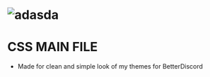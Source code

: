 # ![adasda](https://user-images.githubusercontent.com/74238246/200599627-567d81db-e899-4ab3-bd39-9ea8faf1d55c.png)
# CSS MAIN FILE 
- Made for clean and simple look of my themes for BetterDiscord
